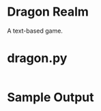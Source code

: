 Dragon Realm
========================================================
A text-based game.

dragon.py
========================================================
```Python3
```

Sample Output
========================================================

